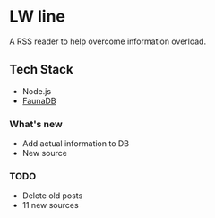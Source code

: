 # LW line

A RSS reader to help overcome information overload.

## Tech Stack
- Node.js
- [FaunaDB](https://fauna.com/)

### What's new
- Add actual information to DB
- New source

### TODO
- Delete old posts
- 11 new sources
